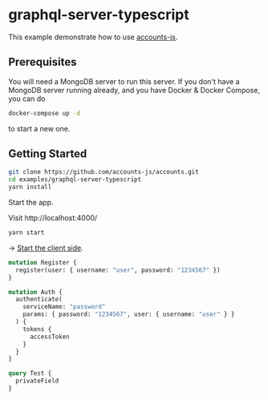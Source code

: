 # graphql-server-typescript

This example demonstrate how to use [accounts-js](https://github.com/accounts-js/accounts).

## Prerequisites

You will need a MongoDB server to run this server. If you don't have a MongoDB server running already, and you have Docker & Docker Compose, you can do

```bash
docker-compose up -d
```

to start a new one.

## Getting Started

```bash
git clone https://github.com/accounts-js/accounts.git
cd examples/graphql-server-typescript
yarn install
```

Start the app.

Visit http://localhost:4000/

```bash
yarn start
```

-> [Start the client side](../react-graphql-typescript).

```graphql
mutation Register {
  register(user: { username: "user", password: "1234567" })
}

mutation Auth {
  authenticate(
    serviceName: "password"
    params: { password: "1234567", user: { username: "user" } }
  ) {
    tokens {
      accessToken
    }
  }
}

query Test {
  privateField
}
```
